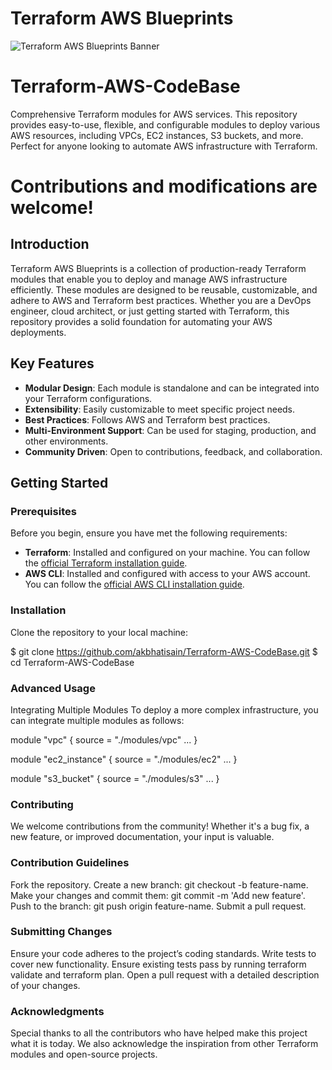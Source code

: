 # Terraform AWS Blueprints
![Terraform AWS Blueprints Banner](https://miro.medium.com/v2/resize:fit:1400/format:webp/0*O57cF_ZEQsQIFM7Y.jpg)

# Terraform-AWS-CodeBase
Comprehensive Terraform modules for AWS services. This repository provides easy-to-use, flexible, and configurable modules to deploy various AWS resources, including VPCs, EC2 instances, S3 buckets, and more. Perfect for anyone looking to automate AWS infrastructure with Terraform. 

# Contributions and modifications are welcome!



## Introduction

Terraform AWS Blueprints is a collection of production-ready Terraform modules that enable you to deploy and manage AWS infrastructure efficiently. These modules are designed to be reusable, customizable, and adhere to AWS and Terraform best practices. Whether you are a DevOps engineer, cloud architect, or just getting started with Terraform, this repository provides a solid foundation for automating your AWS deployments.

## Key Features

- **Modular Design**: Each module is standalone and can be integrated into your Terraform configurations.
- **Extensibility**: Easily customizable to meet specific project needs.
- **Best Practices**: Follows AWS and Terraform best practices.
- **Multi-Environment Support**: Can be used for staging, production, and other environments.
- **Community Driven**: Open to contributions, feedback, and collaboration.

## Getting Started

### Prerequisites

Before you begin, ensure you have met the following requirements:
- **Terraform**: Installed and configured on your machine. You can follow the [official Terraform installation guide](https://learn.hashicorp.com/terraform/getting-started/install).
- **AWS CLI**: Installed and configured with access to your AWS account. You can follow the [official AWS CLI installation guide](https://docs.aws.amazon.com/cli/latest/userguide/install-cliv2.html).

### Installation

Clone the repository to your local machine:

$ git clone https://github.com/akbhatisain/Terraform-AWS-CodeBase.git
$ cd Terraform-AWS-CodeBase

### Advanced Usage
Integrating Multiple Modules
To deploy a more complex infrastructure, you can integrate multiple modules as follows:

module "vpc" {
  source = "./modules/vpc"
  ...
}

module "ec2_instance" {
  source = "./modules/ec2"
  ...
}

module "s3_bucket" {
  source = "./modules/s3"
  ...
}


### Contributing
We welcome contributions from the community! Whether it's a bug fix, a new feature, or improved documentation, your input is valuable.

### Contribution Guidelines
Fork the repository.
Create a new branch: git checkout -b feature-name.
Make your changes and commit them: git commit -m 'Add new feature'.
Push to the branch: git push origin feature-name.
Submit a pull request.

### Submitting Changes
Ensure your code adheres to the project’s coding standards.
Write tests to cover new functionality.
Ensure existing tests pass by running terraform validate and terraform plan.
Open a pull request with a detailed description of your changes.

### Acknowledgments
Special thanks to all the contributors who have helped make this project what it is today. We also acknowledge the inspiration from other Terraform modules and open-source projects.

